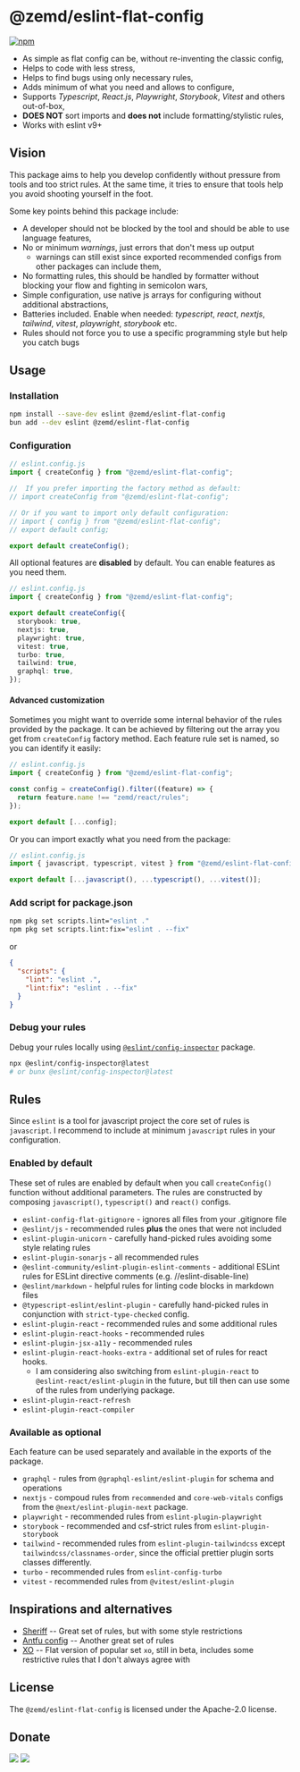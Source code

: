 # @zemd/eslint-flat-config

[![npm](https://img.shields.io/npm/v/@zemd/eslint-flat-config?color=0000ff&label=npm&labelColor=000)](https://npmjs.com/package/@zemd/eslint-flat-config)

- As simple as flat config can be, without re-inventing the classic config,
- Helps to code with less stress,
- Helps to find bugs using only necessary rules,
- Adds minimum of what you need and allows to configure,
- Supports _Typescript_, _React.js_, _Playwright_, _Storybook_, _Vitest_ and others out-of-box,
- **DOES NOT** sort imports and **does not** include formatting/stylistic rules,
- Works with eslint v9+

## Vision

This package aims to help you develop confidently without pressure from tools and too strict rules. At the same time, it tries to ensure that tools help you avoid shooting yourself in the foot.

Some key points behind this package include:

- A developer should not be blocked by the tool and should be able to use language features,
- No or minimum _warnings_, just errors that don't mess up output
  - warnings can still exist since exported recommended configs from other packages can include them,
- No formatting rules, this should be handled by formatter without blocking your flow and fighting in semicolon wars,
- Simple configuration, use native js arrays for configuring without additional abstractions,
- Batteries included. Enable when needed: _typescript_, _react_, _nextjs_, _tailwind_, _vitest_, _playwright_, _storybook_ etc.
- Rules should not force you to use a specific programming style but help you catch bugs

## Usage

### Installation

```sh
npm install --save-dev eslint @zemd/eslint-flat-config
bun add --dev eslint @zemd/eslint-flat-config
```

### Configuration

```typescript
// eslint.config.js
import { createConfig } from "@zemd/eslint-flat-config";

//  If you prefer importing the factory method as default:
// import createConfig from "@zemd/eslint-flat-config";

// Or if you want to import only default configuration:
// import { config } from "@zemd/eslint-flat-config";
// export default config;

export default createConfig();
```

All optional features are **disabled** by default. You can enable features as you need them.

```typescript
// eslint.config.js
import { createConfig } from "@zemd/eslint-flat-config";

export default createConfig({
  storybook: true,
  nextjs: true,
  playwright: true,
  vitest: true,
  turbo: true,
  tailwind: true,
  graphql: true,
});
```

#### Advanced customization

Sometimes you might want to override some internal behavior of the rules provided by the package. It can be achieved by filtering out the array you get from `createConfig` factory method. Each feature rule set is named, so you can identify it easily:

```typescript
// eslint.config.js
import { createConfig } from "@zemd/eslint-flat-config";

const config = createConfig().filter((feature) => {
  return feature.name !== "zemd/react/rules";
});

export default [...config];
```

Or you can import exactly what you need from the package:

```typescript
// eslint.config.js
import { javascript, typescript, vitest } from "@zemd/eslint-flat-config";

export default [...javascript(), ...typescript(), ...vitest()];
```

### Add script for package.json

```bash
npm pkg set scripts.lint="eslint ."
npm pkg set scripts.lint:fix="eslint . --fix"
```

or

```json
{
  "scripts": {
    "lint": "eslint .",
    "lint:fix": "eslint . --fix"
  }
}
```

### Debug your rules

Debug your rules locally using [`@eslint/config-inspector`](https://github.com/eslint/config-inspector) package.

```bash
npx @eslint/config-inspector@latest
# or bunx @eslint/config-inspector@latest
```

## Rules

Since `eslint` is a tool for javascript project the core set of rules is `javascript`. I recommend to include at minimum `javascript` rules in your configuration.

### Enabled by default

These set of rules are enabled by default when you call `createConfig()` function without additional parameters. The rules are constructed by composing `javascript()`, `typescript()` and `react()` configs.

- `eslint-config-flat-gitignore` - ignores all files from your .gitignore file
- `@eslint/js` - recommended rules **plus** the ones that were not included
- `eslint-plugin-unicorn` - carefully hand-picked rules avoiding some style relating rules
- `eslint-plugin-sonarjs` - all recommended rules
- `@eslint-community/eslint-plugin-eslint-comments` - additional ESLint rules for ESLint directive comments (e.g. //eslint-disable-line)
- `@eslint/markdown` - helpful rules for linting code blocks in markdown files
- `@typescript-eslint/eslint-plugin` - carefully hand-picked rules in conjunction with `strict-type-checked` config.
- `eslint-plugin-react` - recommended rules and some additional rules
- `eslint-plugin-react-hooks` - recommended rules
- `eslint-plugin-jsx-a11y` - recommended rules
- `eslint-plugin-react-hooks-extra` - additional set of rules for react hooks.
  - I am considering also switching from `eslint-plugin-react` to `@eslint-react/eslint-plugin` in the future, but till then can use some of the rules from underlying package.
- `eslint-plugin-react-refresh`
- `eslint-plugin-react-compiler`

### Available as optional

Each feature can be used separately and available in the exports of the package.

- `graphql` - rules from `@graphql-eslint/eslint-plugin` for schema and operations
- `nextjs` - compoud rules from `recommended` and `core-web-vitals` configs from the `@next/eslint-plugin-next` package.
- `playwright` - recommended rules from `eslint-plugin-playwright`
- `storybook` - recommended and csf-strict rules from `eslint-plugin-storybook`
- `tailwind` - recommended rules from `eslint-plugin-tailwindcss` except `tailwindcss/classnames-order`, since the official prettier plugin sorts classes differently.
- `turbo` - recommended rules from `eslint-config-turbo`
- `vitest` - recommended rules from `@vitest/eslint-plugin`

## Inspirations and alternatives

- [Sheriff](https://www.eslint-config-sheriff.dev/) -- Great set of rules, but with some style restrictions
- [Antfu config](https://github.com/antfu/eslint-config) -- Another great set of rules
- [XO](https://github.com/spence-s/flat-xo) -- Flat version of popular set `xo`, still in beta, includes some restrictive rules that I don't always agree with

## License

The `@zemd/eslint-flat-config` is licensed under the Apache-2.0 license.

## Donate

[![](https://img.shields.io/badge/patreon-donate-yellow.svg)](https://www.patreon.com/red_rabbit)
[![](https://img.shields.io/static/v1?label=UNITED24&message=support%20Ukraine&color=blue)](https://u24.gov.ua/)
